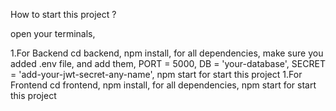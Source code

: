 How to  start this project ?

open your terminals,

1.For Backend
cd backend,
npm install, for all dependencies,
make sure you added .env file, and add them,
PORT = 5000,
DB = 'your-database',
SECRET = 'add-your-jwt-secret-any-name',
npm start for start this project
1.For Frontend
cd frontend,
npm install, for all dependencies,
npm start for start this project



